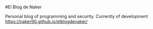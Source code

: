 #El Blog de Naker

Personal blog of programming and security.
Currently of development https://naker90.github.io/elblogdenaker/

